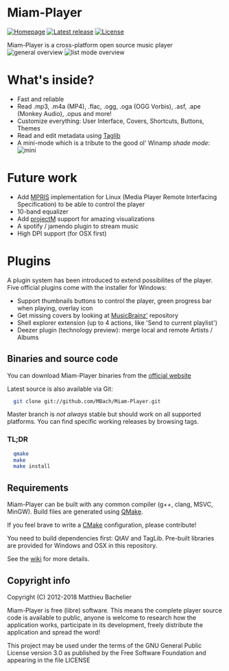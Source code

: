 # Miam-Player
[![Homepage][web-img]][web]
[![Latest release][release-img]][release]
[![License][license-img]][license]

Miam-Player is a cross-platform open source music player
![general overview](https://mbach.github.io/Miam-Player/screenshots/general_overview.png)
![list mode overview](https://mbach.github.io/Miam-Player/screenshots/unique_library_mode.png)

# What's inside?
* Fast and reliable
* Read .mp3, .m4a (MP4), .flac, .ogg, .oga (OGG Vorbis), .asf, .ape (Monkey Audio), .opus and more!
* Customize everything: User Interface, Covers, Shortcuts, Buttons, Themes
* Read and edit metadata using [Taglib](https://taglib.github.io/)
* A mini-mode which is a tribute to the good ol' Winamp _shade mode_: ![mini](https://mbach.github.io/Miam-Player/screenshots/mini-mode.png)

# Future work
* Add [MPRIS](https://specifications.freedesktop.org/mpris-spec/latest/) implementation for Linux (Media Player Remote Interfacing Specification) to be able to control the player
* 10-band equalizer
* Add [projectM](https://github.com/projectM-visualizer/projectm) support for amazing visualizations
* A spotify / jamendo plugin to stream music
* High DPI support (for OSX first)

# Plugins
A plugin system has been introduced to extend possibilites of the player. Five official plugins come with the installer for Windows:
* Support thumbnails buttons to control the player, green progress bar when playing, overlay icon
* Get missing covers by looking at [MusicBrainz'](https://musicbrainz.org/) repository
* Shell explorer extension (up to 4 actions, like 'Send to current playlist')
* Deezer plugin (technology preview): merge local and remote Artists / Albums

## Binaries and source code

You can download Miam-Player binaries from the [official website][web]

Latest source is also available via Git:
```bash
  git clone git://github.com/MBach/Miam-Player.git
```

Master branch is _not always_ stable but should work on all supported platforms. You can find specific working releases by browsing tags.

### TL;DR

```bash
  qmake
  make
  make install
```

## Requirements

Miam-Player can be built with any common compiler (g++, clang, MSVC, MinGW).
Build files are generated using [QMake](https://doc.qt.io/qt-5/qmake-manual.html).

If you feel brave to write a [CMake](https://www.cmake.org/) configuration, please contribute!

You need to build dependencies first: QtAV and TagLib. Pre-built libraries are provided for Windows and OSX in this repository.

See the [wiki](https://github.com/MBach/Miam-Player/wiki) for more details.

## Copyright info

Copyright (C) 2012-2018 Matthieu Bachelier

Miam-Player is free (libre) software. This means the complete player
source code is available to public, anyone is welcome to research
how the application works, participate in its development, freely
distribute the application and spread the word!

This project may be used under the terms of the
GNU General Public License version 3.0 as published by the
Free Software Foundation and appearing in the file LICENSE


[web]: https://github.com/MBach/Miam-Player
[release]: https://github.com/MBach/Miam-Player/releases
[license]: https://github.com/MBach/Miam-Player/blob/master/LICENSE

[web-img]: https://img.shields.io/badge/web-miam--player.org-green.svg
[license-img]: https://img.shields.io/github/license/MBach/miam-player.svg
[release-img]: https://img.shields.io/github/release/MBach/miam-player.svg
